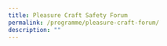 ```yaml
---
title: Pleasure Craft Safety Forum
permalink: /programme/pleasure-craft-forum/
description: ""
---
```

